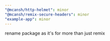 ```yaml
---
"@mcansh/http-helmet": minor
"@mcansh/remix-secure-headers": minor
"example-app": minor
---
```


rename package as it's for more than just remix
